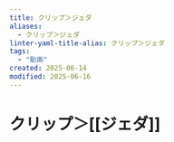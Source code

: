 ```yaml
---
title: クリップ＞ジェダ
aliases:
  - クリップ＞ジェダ
linter-yaml-title-alias: クリップ＞ジェダ
tags:
  - "動画"
created: 2025-06-14
modified: 2025-06-16
---
```


# クリップ＞[[ジェダ]]
